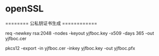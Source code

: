 # openSSL

======== 公私钥证书生成 ============

req -newkey rsa:2048 -nodes -keyout yjfboc.key -x509 -days 365 -out yjfboc.cer

pkcs12 -export -in yjfboc.cer -inkey yjfboc.key -out yjfboc.pfx